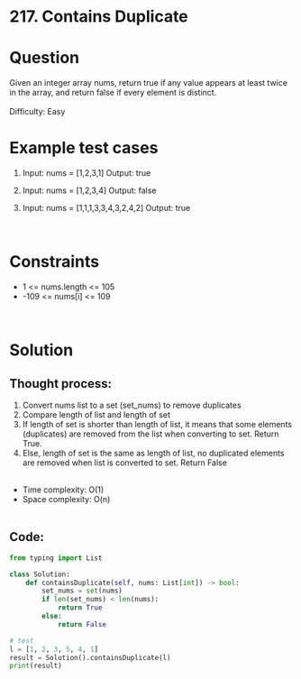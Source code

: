 # **217. Contains Duplicate**

# Question
Given an integer array nums, return true if any value appears at least twice in the array, and return false if every element is distinct.\
\
Difficulty: Easy
<br/>

# Example test cases
1. Input: nums = [1,2,3,1] Output: true
   
2. Input: nums = [1,2,3,4] Output: false
   
3. Input: nums = [1,1,1,3,3,4,3,2,4,2] Output: true

<br/>

# Constraints
- 1 <= nums.length <= 105
- -109 <= nums[i] <= 109

<br/>

# Solution
## Thought process:
1. Convert nums list to a set (set_nums) to remove duplicates
2. Compare length of list and length of set
3. If length of set is shorter than length of list, it means that some elements (duplicates) are removed from the list when converting to set. Return True.
4. Else, length of set is the same as length of list, no duplicated elements are removed when list is converted to set. Return False
<br/><br/>
- Time complexity: O(1)
- Space complexity: O(n)
<br/><br/>

## Code:
```python
from typing import List

class Solution:
    def containsDuplicate(self, nums: List[int]) -> bool:
        set_nums = set(nums)
        if len(set_nums) < len(nums):
            return True
        else:
            return False

# test
l = [1, 2, 3, 5, 4, 1]
result = Solution().containsDuplicate(l)
print(result)
```